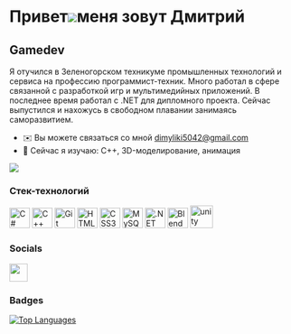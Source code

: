 Привет![](https://user-images.githubusercontent.com/18350557/176309783-0785949b-9127-417c-8b55-ab5a4333674e.gif)меня зовут Дмитрий
===============================================================================================================================
Gamedev
------------------
Я отучился в Зеленогорском техникуме промышленных технологий и сервиса на профессию программист-техник. Много работал в сфере связанной с разработкой игр и мультимедийных приложений. В последнее время
работал с .NET для дипломного проекта. Сейчас выпустился и нахожусь в свободном плавании занимаясь саморазвитием.

*   ✉️  Вы можете связаться со мной [dimyliki5042@gmail.com](mailto:dimyliki5042@gmail.com)
*   🧠  Сейчас я изучаю: C++, 3D-моделирование, анимация
<a href="https://www.github.com/dimyliki5042" target="_blank" rel="noreferrer">
  <img src="https://img.shields.io/github/followers/dimyliki5042?logo=github&style=for-the-badge&color=0891b2&labelColor=1c1917" />
</a>

### Стек-технологий 
<p align="left">
<a href="https://docs.microsoft.com/en-us/dotnet/csharp/" target="_blank" rel="noreferrer"><img src="https://raw.githubusercontent.com/danielcranney/readme-generator/main/public/icons/skills/csharp-colored.svg" width="36" height="36" alt="C#" /></a>
<a href="https://docs.microsoft.com/en-us/cpp/?view=msvc-170" target="_blank" rel="noreferrer"><img src="https://raw.githubusercontent.com/danielcranney/readme-generator/main/public/icons/skills/cplusplus-colored.svg" width="36" height="36" alt="C++" /></a>
<a href="https://git-scm.com/" target="_blank" rel="noreferrer"><img src="https://raw.githubusercontent.com/danielcranney/readme-generator/main/public/icons/skills/git-colored.svg" width="36" height="36" alt="Git" /></a>
<a href="https://developer.mozilla.org/en-US/docs/Glossary/HTML5" target="_blank" rel="noreferrer"><img src="https://raw.githubusercontent.com/danielcranney/readme-generator/main/public/icons/skills/html5-colored.svg" width="36" height="36" alt="HTML5" /></a>
<a href="https://www.w3.org/TR/CSS/#css" target="_blank" rel="noreferrer"><img src="https://raw.githubusercontent.com/danielcranney/readme-generator/main/public/icons/skills/css3-colored.svg" width="36" height="36" alt="CSS3" /></a>
<a href="https://www.mysql.com/" target="_blank" rel="noreferrer"><img src="https://raw.githubusercontent.com/danielcranney/readme-generator/main/public/icons/skills/mysql-colored.svg" width="36" height="36" alt="MySQL" /></a>
<a href="https://dotnet.microsoft.com/en-us/" target="_blank" rel="noreferrer"><img src="https://raw.githubusercontent.com/danielcranney/readme-generator/main/public/icons/skills/dot-net-colored.svg" width="36" height="36" alt=".NET" /></a>
<a href="https://www.blender.org/" target="_blank" rel="noreferrer"><img src="https://raw.githubusercontent.com/danielcranney/readme-generator/main/public/icons/skills/blender-colored.svg" width="36" height="36" alt="Blender" /></a>
<a href="https://unity.com/" target="_blank" rel="noreferrer"> <img src="https://www.vectorlogo.zone/logos/unity3d/unity3d-icon.svg" alt="unity" width="40" height="40"/> </a>
</p>

### Socials
<p align="left">
  <a href="https://www.github.com/dimyliki5042" target="_blank" rel="noreferrer">
    <img src="https://raw.githubusercontent.com/danielcranney/readme-generator/main/public/icons/socials/github.svg" width="32" height="32" />
  </a>
</p>

### Badges

<a href="https://github.com/dimyliki5042" align="left"><img src="https://github-readme-stats.vercel.app/api/top-langs/?username=dimyliki5042&langs_count=10&title_color=0891b2&text_color=ffffff&icon_color=0891b2&bg_color=1c1917&hide_border=true&locale=en&custom_title=Top%20%Languages" alt="Top Languages" /></a>
